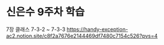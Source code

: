 # 신은수 9주차 학습

7장 클래스 7-3-2 ~ 7-3-3
https://handy-exception-ac2.notion.site/c8f2a7676e2144469df7480c7154c526?pvs=4
